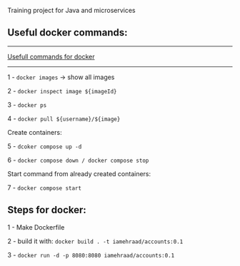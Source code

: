 Training project for Java and microservices

## Useful docker commands:

-------

[Usefull commands for docker](https://www.udemy.com/course/master-microservices-with-spring-docker-kubernetes/learn/lecture/39944012#overview)

-------

1 - `docker images` -> show all images

2 - `docker inspect image ${imageId}`

3 - `docker ps`

4 - `docker pull ${username}/${image}`


Create containers:

5 - `dcoker compose up -d`

6 - `docker compose down / docker compose stop`

Start command from already created containers:

7 - `docker compose start`


## Steps for docker:

1 - Make Dockerfile

2 - build it with: `docker build . -t iamehraad/accounts:0.1`

3 - `docker run -d -p 8080:8080 iamehraad/accounts:0.1`